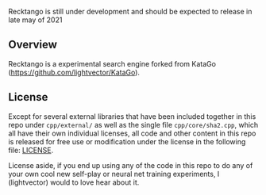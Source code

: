 Recktango is still under development and should be expected to release in late may of 2021

## Overview

Recktango is a experimental search engine forked from KataGo (https://github.com/lightvector/KataGo).

## License

Except for several external libraries that have been included together in this repo under `cpp/external/` as well as the single file `cpp/core/sha2.cpp`, which all have their own individual licenses, all code and other content in this repo is released for free use or modification under the license in the following file: [LICENSE](LICENSE).

License aside, if you end up using any of the code in this repo to do any of your own cool new self-play or neural net training experiments, I (lightvector) would to love hear about it.
